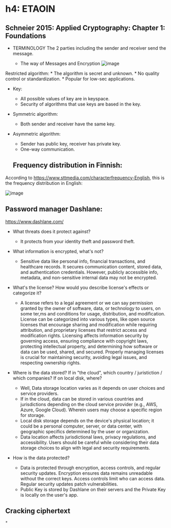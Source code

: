 # h4: ETAOIN

## Schneier 2015: Applied Cryptography: Chapter 1: Foundations

* TERMINOLOGY
  The 2 parties including the sender and receiver send the message.

  - The way of Messages and Encryption
    ![image](https://github.com/kulwinderk20/linux-course/assets/143431878/cfa3c2da-67c7-4bda-bcca-4d0599b5d081)

Restricted algorithm:
    *	The algorithm is secret and unknown.
    *	No quality control or standardization.
    *	Popular for low-sec applications.
*	Key:
    *	All possible values of key are in keyspace.
    *	Security of algorithms that use keys are based in the key.
*	Symmetric algorithm:
    *	Both sender and receiver have the same key.
*	Asymmetric algorithm:
    *	Sender has public key, receiver has private key.
    *	One-way communication.

    ## Frequency distribution in Finnish:

According to https://www.sttmedia.com/characterfrequency-English, this is the frequency distribution in English:

![image](https://github.com/kulwinderk20/linux-course/assets/143431878/7733a7ff-122e-49ef-933a-bdf1de9e70ff)

## Password manager Dashlane:

https://www.dashlane.com/

* What threats does it protect against?
  - It protects from your identity theft and password theft.

* What information is encrypted, what's not?
  - Sensitive data like personal info, financial transactions, and healthcare records. It secures communication content, stored data, and authentication credentials. However, publicly accessible info, metadata, and non-sensitive internal data may not be encrypted.

* What's the license? How would you describe license's effects or categorize it?
  - A license refers to a legal agreement or we can say permission granted by the owner of software, data, or technology to users, on some ter,ms and conditions for usage, distribution, and modification. License can be categorized into various types, like open source licenses that encourage sharing and modification while requiring attribution, and proprietary licenses that restrict access and modification rights. Licensing affects information security by governing access, ensuring compliance with copyright laws, protecting intellectual property, and determining how software or data can be used, shared, and secured. Properly managing licenses is crucial for maintaining security, avoiding legal issues, and respecting ownership rights.

* Where is the data stored? If in "the cloud", which country / juristiction / which companies? If on local disk, where?
  - Well, Data storage location varies as it depends on user choices and service providers.
  - If in the cloud, data can be stored in various countries and jurisdictions depending on the cloud service provider (e.g., AWS, Azure, Google Cloud). Wherein users may choose a specific region for storage.
  - Local disk storage depends on the device's physical location; it could be a personal computer, server, or data center, with geographic specifics determined by the user or organization.
  - Data location affects jurisdictional laws, privacy regulations, and accessibility. Users should be careful while considering their data storage choices to align with legal and security requirements.

* How is the data protected?
  - Data is protected through encryption, access controls, and regular security updates. Encryption ensures data remains unreadable without the correct keys. Access controls limit who can access data. Regular security updates patch vulnerabilities.
  - Public Key is stored by Dashlane on their servers and the Private Key is locally on the user's app.
 
## Cracking ciphertext

 
    *


  


